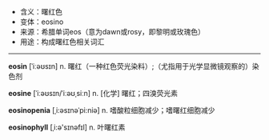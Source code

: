 - <span class="definition">含义：曙红色</span>
- <span class="definition">变体：eosino</span>
- <span class="definition">来源：希腊单词eos（意为dawn或rosy，即黎明或玫瑰色）</span>
- <span class="definition">用途：构成曙红色相关词汇</span>

---

<span class="vocabulary">**eosin**</span> [ˈiːəʊsɪn] n. 曙红（一种红色荧光染料）;（尤指用于光学显微镜观察的）染色剂

<span class="vocabulary">**eosine**</span> [ˈiːəʊsɪn/ˈiːəʊˌsiːn] n. [化学] 曙红；四溴荧光素

<span class="vocabulary">**eosinopenia**</span> [ˌi:əsɪnəˈpi:niə] n. 嗜酸粒细胞减少；嗜曙红细胞减少

<span class="vocabulary">**eosinophyll**</span> [ˌi:ә'sɪnәfɪl] n. 叶曙红素

